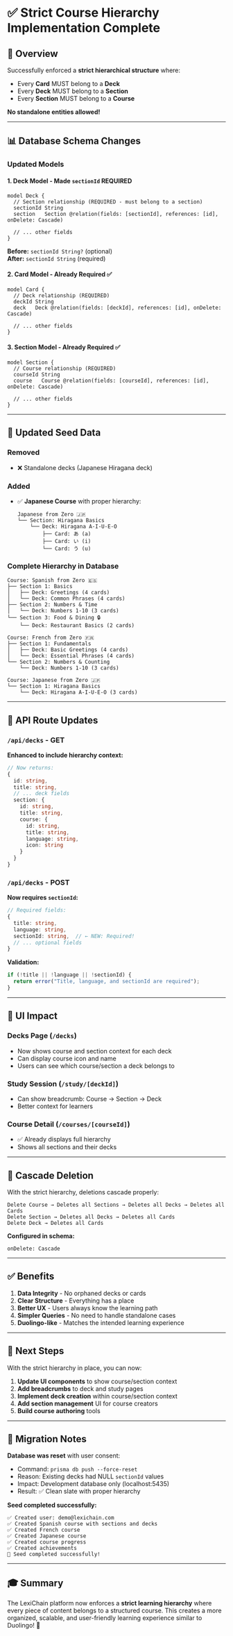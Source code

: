 # ✅ Strict Course Hierarchy Implementation Complete

## 🎯 Overview

Successfully enforced a **strict hierarchical structure** where:

- Every **Card** MUST belong to a **Deck**
- Every **Deck** MUST belong to a **Section**
- Every **Section** MUST belong to a **Course**

**No standalone entities allowed!**

---

## 📊 Database Schema Changes

### Updated Models

#### 1. **Deck Model** - Made `sectionId` REQUIRED

```prisma
model Deck {
  // Section relationship (REQUIRED - must belong to a section)
  sectionId String
  section   Section @relation(fields: [sectionId], references: [id], onDelete: Cascade)

  // ... other fields
}
```

**Before:** `sectionId String?` (optional)  
**After:** `sectionId String` (required)

#### 2. **Card Model** - Already Required ✅

```prisma
model Card {
  // Deck relationship (REQUIRED)
  deckId String
  deck   Deck @relation(fields: [deckId], references: [id], onDelete: Cascade)

  // ... other fields
}
```

#### 3. **Section Model** - Already Required ✅

```prisma
model Section {
  // Course relationship (REQUIRED)
  courseId String
  course   Course @relation(fields: [courseId], references: [id], onDelete: Cascade)

  // ... other fields
}
```

---

## 🌱 Updated Seed Data

### Removed

- ❌ Standalone decks (Japanese Hiragana deck)

### Added

- ✅ **Japanese Course** with proper hierarchy:
  ```
  Japanese from Zero 🇯🇵
  └── Section: Hiragana Basics
      └── Deck: Hiragana A-I-U-E-O
          ├── Card: あ (a)
          ├── Card: い (i)
          └── Card: う (u)
  ```

### Complete Hierarchy in Database

```
Course: Spanish from Zero 🇪🇸
├── Section 1: Basics
│   ├── Deck: Greetings (4 cards)
│   └── Deck: Common Phrases (4 cards)
├── Section 2: Numbers & Time
│   └── Deck: Numbers 1-10 (3 cards)
└── Section 3: Food & Dining 🔒
    └── Deck: Restaurant Basics (2 cards)

Course: French from Zero 🇫🇷
├── Section 1: Fundamentals
│   ├── Deck: Basic Greetings (4 cards)
│   └── Deck: Essential Phrases (4 cards)
└── Section 2: Numbers & Counting
    └── Deck: Numbers 1-10 (3 cards)

Course: Japanese from Zero 🇯🇵
└── Section 1: Hiragana Basics
    └── Deck: Hiragana A-I-U-E-O (3 cards)
```

---

## 🔧 API Route Updates

### `/api/decks` - GET

**Enhanced to include hierarchy context:**

```typescript
// Now returns:
{
  id: string,
  title: string,
  // ... deck fields
  section: {
    id: string,
    title: string,
    course: {
      id: string,
      title: string,
      language: string,
      icon: string
    }
  }
}
```

### `/api/decks` - POST

**Now requires `sectionId`:**

```typescript
// Required fields:
{
  title: string,
  language: string,
  sectionId: string,  // ← NEW: Required!
  // ... optional fields
}
```

**Validation:**

```typescript
if (!title || !language || !sectionId) {
  return error("Title, language, and sectionId are required");
}
```

---

## 🎨 UI Impact

### Decks Page (`/decks`)

- Now shows course and section context for each deck
- Can display course icon and name
- Users can see which course/section a deck belongs to

### Study Session (`/study/[deckId]`)

- Can show breadcrumb: Course → Section → Deck
- Better context for learners

### Course Detail (`/courses/[courseId]`)

- ✅ Already displays full hierarchy
- Shows all sections and their decks

---

## 🔐 Cascade Deletion

With the strict hierarchy, deletions cascade properly:

```
Delete Course → Deletes all Sections → Deletes all Decks → Deletes all Cards
Delete Section → Deletes all Decks → Deletes all Cards
Delete Deck → Deletes all Cards
```

**Configured in schema:**

```prisma
onDelete: Cascade
```

---

## ✅ Benefits

1. **Data Integrity** - No orphaned decks or cards
2. **Clear Structure** - Everything has a place
3. **Better UX** - Users always know the learning path
4. **Simpler Queries** - No need to handle standalone cases
5. **Duolingo-like** - Matches the intended learning experience

---

## 🚀 Next Steps

With the strict hierarchy in place, you can now:

1. **Update UI components** to show course/section context
2. **Add breadcrumbs** to deck and study pages
3. **Implement deck creation** within course/section context
4. **Add section management** UI for course creators
5. **Build course authoring** tools

---

## 📝 Migration Notes

**Database was reset** with user consent:

- Command: `prisma db push --force-reset`
- Reason: Existing decks had NULL `sectionId` values
- Impact: Development database only (localhost:5435)
- Result: ✅ Clean slate with proper hierarchy

**Seed completed successfully:**

```
✅ Created user: demo@lexichain.com
✅ Created Spanish course with sections and decks
✅ Created French course
✅ Created Japanese course
✅ Created course progress
✅ Created achievements
🎉 Seed completed successfully!
```

---

## 🎓 Summary

The LexiChain platform now enforces a **strict learning hierarchy** where every piece of content belongs to a structured course. This creates a more organized, scalable, and user-friendly learning experience similar to Duolingo! 🚀
